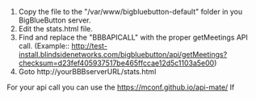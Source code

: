
1. Copy the file to the "/var/www/bigbluebutton-default" folder in you BigBlueButton server.
2. Edit the stats.html file.
3. Find and replace the "BBBAPICALL" with the proper getMeetings API call. (Example:: http://test-install.blindsidenetworks.com/bigbluebutton/api/getMeetings?checksum=d23fef405937517be465ffccae12d5c1103a5e00)
4. Goto http://yourBBBserverURL/stats.html

For your api call you can use the https://mconf.github.io/api-mate/ 
If 

